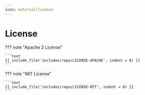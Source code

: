 ```yaml
---
icon: material/license
---
```


# License

<!-- markdownlint-disable max-one-sentence-per-line -->

??? note "Apache 2 License"

    ```text
    {{ include_file('includes/repo/LICENSE-APACHE', indent = 8) }}
    ```

??? note "MIT License"

    ```text
    {{ include_file('includes/repo/LICENSE-MIT', indent = 8) }}
    ```

